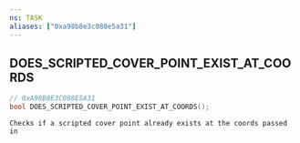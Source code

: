 ```yaml
---
ns: TASK
aliases: ["0xa98b8e3c088e5a31"]
---
```

## DOES_SCRIPTED_COVER_POINT_EXIST_AT_COORDS

```c
// 0xA98B8E3C088E5A31
bool DOES_SCRIPTED_COVER_POINT_EXIST_AT_COORDS();
```

```
Checks if a scripted cover point already exists at the coords passed in
```
